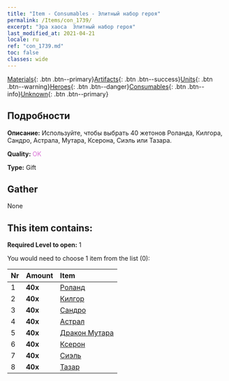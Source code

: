 ```yaml
---
title: "Item - Consumables - Элитный набор героя"
permalink: /Items/con_1739/
excerpt: "Эра хаоса  Элитный набор героя"
last_modified_at: 2021-04-21
locale: ru
ref: "con_1739.md"
toc: false
classes: wide
---
```

 [Materials](/ru/Items/){: .btn .btn--primary}[Artifacts](/ru/Items/Artifacts/){: .btn .btn--success}[Units](/ru/Items/Units/){: .btn .btn--warning}[Heroes](/ru/Items/Heroes/){: .btn .btn--danger}[Consumables](/ru/Items/Consumables/){: .btn .btn--info}[Unknown](/ru/Items/Unknown/){: .btn .btn--primary}

## Подробности
 **Описание:** Используйте, чтобы выбрать 40 жетонов Роланда, Килгора, Сандро, Астрала, Мутара, Ксерона, Сиэль или Тазара.

 **Quality:** <span style="color: #DA70D6">OK</span>

 **Type:** Gift

## Gather

  None

## This item contains:

 **Required Level to open:** 1

 You would need to choose 1 item from the list (0):

  | Nr | Amount |     Item    |
  |:---|:-------|:------------|
  | 1 |  **40x** | [Роланд](/ru/Items/her_362/) |  | 
  | 2 |  **40x** | [Килгор](/ru/Items/her_374/) |  | 
  | 3 |  **40x** | [Сандро](/ru/Items/her_371/) |  | 
  | 4 |  **40x** | [Астрал](/ru/Items/her_388/) |  | 
  | 5 |  **40x** | [Дракон Мутара](/ru/Items/her_390/) |  | 
  | 6 |  **40x** | [Ксерон](/ru/Items/her_383/) |  | 
  | 7 |  **40x** | [Сиэль](/ru/Items/her_382/) |  | 
  | 8 |  **40x** | [Тазар](/ru/Items/her_393/) |  | 
